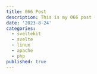 ```yaml
---
title: 066 Post
description: This is my 066 post
date: '2023-8-24'
categories:
  - sveltekit
  - svelte
  - linux
  - apache
  - php
published: true
---
```


